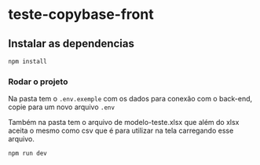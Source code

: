 # teste-copybase-front

## Instalar as dependencias

```sh
npm install
```

### Rodar o projeto

Na pasta tem o `.env.exemple` com os dados para conexão com o back-end, copie para um novo arquivo `.env`

Também na pasta tem o arquivo de modelo-teste.xlsx que além do xlsx aceita o mesmo como csv que é para utilizar na tela carregando esse arquivo.

```sh
npm run dev
```
